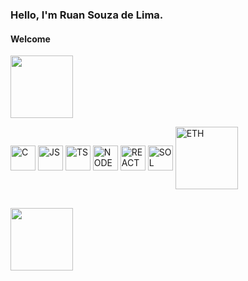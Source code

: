 ### **Hello, I'm Ruan Souza de Lima.**

#### Welcome

<div>
   <img height="100em" align="center" src="https://github-readme-stats.vercel.app/api/top-langs/?username=ruanszl&show_icons=true&layout=compact&theme=radical">
</div>
<p>
<div>
  <img align="center" alt="C" heigth="30" width="40" src="https://cdn.jsdelivr.net/gh/devicons/devicon/icons/c/c-original.svg">
  <img align="center" alt="JS" heigth="30" width="40" src="https://cdn.jsdelivr.net/gh/devicons/devicon/icons/javascript/javascript-plain.svg">
  <img align="center" alt="TS" heigth="30" width="40" src="https://cdn.jsdelivr.net/gh/devicons/devicon/icons/typescript/typescript-plain.svg">
  <img align="center" alt="NODE" heigth="30" width="40" src="https://cdn.jsdelivr.net/gh/devicons/devicon/icons/nodejs/nodejs-original-wordmark.svg">
  <img align="center" alt="REACT" heigth="30" width="40" src="https://cdn.jsdelivr.net/gh/devicons/devicon/icons/react/react-original-wordmark.svg">
  <img align="center" alt="SOL" heigth="30" width="40" src="https://cdn.jsdelivr.net/gh/devicons/devicon/icons/solidity/solidity-plain.svg">
  <img align="center" alt="ETH" heigth="120" width="100" src="https://img.shields.io/badge/Ethereum-3C3C3D?style=for-the-badge&logo=Ethereum&logoColor=white">
</div>

##

<div>
   <img height="100em" align="center" src="https://github-readme-stats.vercel.app/api/pin/?username=ruanszl&theme=radical&repo=github-readme-stats">
</div>
